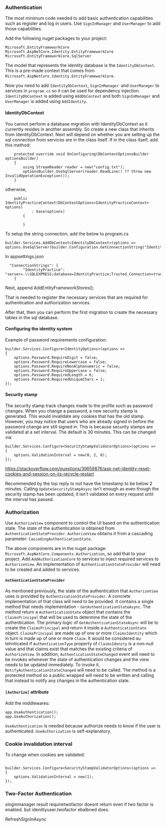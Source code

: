 

### Authentication

The most minimum code needed to add basic authentication capabilities such as register and log in users. Use `SignInManager` and `UserManager` to add those capabilities.

Add the following nuget packages to your project:
```
Microsoft.EntityFrameworkCore
Microsoft.AspNetCore.Identity.EntityFrameworkCore
Microsoft.EntityFrameworkCore.SqlServer
```
The model that represents the identity database is the `IdentityDbContext`. This is a pre-made context that comes from `Microsoft.AspNetCore.Identity.EntityFrameworkCore`.

Now you need to add `IdentityDbContext`, `SignInManager `and `UserManager` to services in `program.cs` so it can be used for dependency injection. `IdentityDbContext` is added using `AddDbContext` and both `SignInManager` and `UserManager` is added using `AddIdentity`.

#### IdentityDbContext

You cannot perform a database migration with IdentityDbContext as it currently resides in another assembly. So create a new class that inherits from IdentityDbContext. Next will depend on whether you are setting up the sql connection from services are in the class itself. If in the class itself, add this method:
```
	protected override void OnConfiguring(DbContextOptionsBuilder optionsBuilder)
	{
		using StreamReader reader = new("config.txt");
		optionsBuilder.UseSqlServer(reader.ReadLine() ?? throw new InvalidOperationException());
	}
```
otherwise, 
```
	public IdentityPracticeContext(DbContextOptions<IdentityPracticeContext> options)
			: base(options)
		{

		}
```

To setup the string connection, add the below to program.cs

```
builder.Services.AddDbContext<IdentityDbContext>(options => options.UseSqlServer(builder.Configuration.GetConnectionString("IdentityPractice")));
```

In appsettings.json

```
  "ConnectionStrings": {
        "IdentityPractice": "server=.\\SQLEXPRESS;database=IdentityPractice;Trusted_Connection=true"
    }
```

Next, append AddEntityFrameworkStores<ChildIdentityDbClassName>();

That is needed to register the necessary services that are required for authentication and authorization services.

After that, then you can perform the first migration to create the necessary tables in the sql database.

#### Configuring the identity system
Example of password requirements configuration:
```
builder.Services.Configure<IdentityOptions>(options =>
{
	options.Password.RequireDigit = false;
	options.Password.RequireLowercase = false;
	options.Password.RequireNonAlphanumeric = false;
	options.Password.RequireUppercase = false;
	options.Password.RequiredLength = 6;
	options.Password.RequiredUniqueChars = 1;
});
```

#### Security stamp

The security stamp track changes made to the profile such as password changes. When you change a password, a new security stamp is generated. This would invalidate any cookies that has the old stamp. However, you may notice that users who are already signed in before the password change are still signed in. This is because security stamps are validated at a set interval. The default is 30 minutes. This can be changed via:

```
builder.Services.Configure<SecurityStampValidatorOptions>(options =>
{
	options.ValidationInterval = new(0, 2, 0);
});
```

https://stackoverflow.com/questions/39659876/asp-net-identity-reset-cookies-and-session-on-iis-recycle-restart

Recommended by the top reply to not have the timestamp to be below 2 minutes.
Calling `UpdateSecurityStampAsync` isn't enough as even though the security stamp has been updated, it isn't validated on every request until the interval has passed.

### Authorization

Use `AuthorizeView` component to control the UI based on the authentication state. The state of the authentication is obtained from `AuthenticationStateProvider`. `AuthorizeView` obtains it from a cascading parameter: `CascadingAuthenticationState`.

The above components are in the nuget package: `Microsoft.AspNetCore.Components.Authorization`, so add that to your project. Add `AddAuthorizationCore` to services to inject required services to `AuthorizeView`. An implementation of `AuthenticationStateProvider` will need to be created and added to services.

#### `AuthenticationStateProvider`
As mentioned previously, the state of the authentication that `AuthorizeView` uses is provided by `AuthenticationStateProvider`.  A concrete implementation of that class will need to be provided. It contains a single method that needs implementation - `GetAuthenticationStateAsync`. The method return a `AuthenticationState` object that contains the `ClaimsPrincipal` that will be used to determine the state of the authentication. The primary logic of `GetAuthenticationStateAsync` will be to create the `ClaimsPrincipal` and return it inside a `AuthenticationState` object. `ClaimsPrincipal` are made up of one or more `ClaimsIdentity` which in turn is made up of one or more `Claim`. It would be considered au tehnticated if `AuthenticationType` property of `ClaimsIdenity` is a non-null value and that claims exist that matches the existing criteria of `AuthorizeView`. In addition, `AuthenticationStateChanged` event will need to be invokes whenever the state of authentication changes and the view needs to be updated immediately. To invoke it, `NotifyAuthenticationStateChanged` will need to be called. The method is a protected method so a public wrapped will need to be written and calling that instead to notify any changes in the authentication state.

#### `[Authorize]` attribute
Add the middlewares:
```
app.UseAuthentication();
app.UseAuthorization();
```
`UseAuthentication` is needed because authorize needs to know if the user is authenticated. `UseAuthorization` is self-explanatory.

### Cookie invalidation interval

To change when cookies are validated:

```

builder.Services.Configure<SecurityStampValidatorOptions>(options =>
{
	options.ValidationInterval = new(1);
});
```

### Two-Factor Authentication

singinmanager result requiretwofactor doesnt return even if two factor is enabled.
but idenittyuser.twofactor ebalbned does.

RefreshSignInAsync
